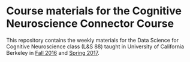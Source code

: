 # Course materials for the Cognitive Neuroscience Connector Course

This repository contains the weekly materials for the Data Science for Cognitive Neuroscience class (L&S 88) taught in 
University of California Berkeley in [Fall 2016](http://data8.org/connector/cognitive-neuroscience/) and 
[Spring 2017](http://data8.org/connector/Cognitive%20Neuroscience/).
